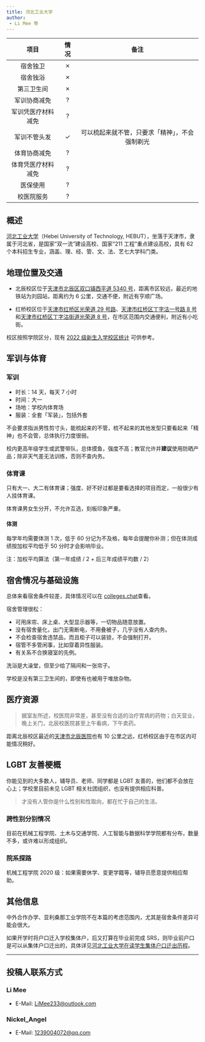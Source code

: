 ```yaml
---
title: 河北工业大学
author: 
 - Li Mee 等
---
```



|        项目        | 情况 |     备注     |
| :----------------: | :--: | :----------: |
|      宿舍独卫      |  ✗   |
|      宿舍独浴      |  ✗   |
|     第三卫生间     |  ✗   |
|    军训协商减免    |  ?   |
| 军训凭医疗材料减免 |  ?   |
|    军训不管头发    |  ✓   | 可以梳起来就不管，只要求「精神」，不会强制剃光 |
|    体育协商减免    |  ?   |
| 体育凭医疗材料减免 |  ?   |
|      医保使用      |  ?   |
|     校医院服务     |  ?   |

## 概述

[河北工业大学](https://www.hebut.edu.cn)（Hebei University of Technology, HEBUT），坐落于天津市，隶属于河北省，是国家“双一流”建设高校、国家“211 工程”重点建设高校，具有 62 个本科招生专业，涵盖、理、经、管、文、法、艺七大学科门类。

## 地理位置及交通

- 北辰校区位于[天津市北辰区双口镇西平道 5340 号](https://amap.com/place/B0FFFGN14S)，距离市区较远，最近的地铁站为刘园站，距离约为 6 公里，交通不便，附近有亨顺广场。

- 红桥校区位于[天津市红桥区光荣道 29 号路](https://amap.com/place/B00160D988)、[天津市红桥区丁字沽一号路 8 号](https://amap.com/place/B00160DT1C)和[天津市红桥区丁字沽街道光荣道 8 号](https://amap.com/place/B001606N4I)，在市区范围内交通便利，附近有小吃街。

校区按照学院区分，现有 [2022 级新生入学校区统计](https://zs.hebut.edu.cn/2022-07-31/154.html) 可供参考。

## 军训与体育

<!--  TODO
      军训能否免训或半训
      体育课能否申请降低标准
      体测如何免测
-->

### 军训

- 时长：14 天，每天 7 小时
- 时间：大一
- 场地：学校内体育场
- 服装：全套「军装」，包括外套

不会要求指派男性剪寸头，能梳起来的不管，梳不起来的其他发型只要看起来「精神」也不会管，总体执行力度很弱。

校内更高年级学生或武警带队，总体摸鱼，强度不高；教官允许并**建议**使用防晒产品；除非天气差无法训练，否则不查内务。

### 体育课

只有大一、大二有体育课；强度、好不好过都是要看选择的项目而定，一般很少有人挂体育课。

体育课男女生分开，不允许互选，刻板印象严重。

#### 体测

每学年均需要体测 1 次，低于 60 分记为不及格，每年会提醒你补测；但在体测成绩按加权平均低于 50 分时才会影响毕业。

注：加权平均算法（第一年成绩 / 2 + 后三年成绩平均数 / 2）

## 宿舍情况与基础设施

<!--  TODO
      能否校外租房
      能否单人居住
-->

总体来看宿舍条件较差，具体情况可以在 [colleges.chat](https://colleges.chat/universities/he-bei-gong-ye-da-xue)查看。

宿舍管理很松：
- 可用床帘、床上桌、大型显示器等，一切物品随意放置。
- 没有宿舍量化，出门无需断电，不用叠被子，几乎没有人查内务。
- 不会检查宿舍违禁品，而且柜子可以装锁，不会强制打开。
- 宿管不多管闲事，比如穿着异性服装。
- 有关系不合换寝室的先例。

洗浴是大澡堂，但至少给了隔间和一张帘子。

学校是没有第三卫生间的，即使有也被用于堆放杂物。

## 医疗资源

<!--  TODO
      校医院能否开具激素检查
      能否公费或医保购买 HRT药物
      校外的医院能否进行检查与开具药物，能否回校报销，报销是否方便
-->

> 据室友所述，校医院非常差，甚至没有合适的治疗胃病的药物；白天营业，晚上关门，北辰校医院甚至上午看病，下午卖药。

距离北辰校区最近的[天津市北辰医院](https://amap.com/place/B001604CE4)也有 10 公里之远，红桥校区由于在市区内可能情况稍好。

## LGBT 友善梗概

你能见到的大多数人，辅导员、老师、同学都是 LGBT 友善的，他们都不会放在心上；学校里目前未见 LGBT 相关社团组织，也没有提供相应科普。

> 才没有人管你是什么性别和性取向，都在忙于自己的生活。

### 跨性别分别情况

目前在机械工程学院、土木与交通学院、人工智能与数据科学学院都有分布，数量不多，或许难以形成组织。

### 院系探路

机械工程学院 2020 级：如果需要休学、变更学籍等，辅导员愿意提供相应帮助。

## 其他信息

中外合作办学、亚利桑那工业学院不在本篇的考虑范围内，尤其是宿舍条件差异可能会很大。

如果开学时将户口迁入学校集体户，后又打算在毕业前完成 SRS，则毕业前户口是可以从集体户口迁出的，具体详见[河北工业大学在读学生集体户口迁出历程](https://limee233.github.io/posts/life/jitihukou-move-out/)。

-----------

## 投稿人联系方式

### Li Mee

- E-Mail: <LiMee233@outlook.com>

### Nickel_Angel

- E-Mail: <1239004072@qq.com>
